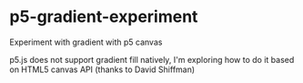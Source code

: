# p5-gradient-experiment
Experiment with gradient with p5 canvas

p5.js does not support gradient fill natively, I'm exploring how to do it based on HTML5 canvas API (thanks to David Shiffman)
